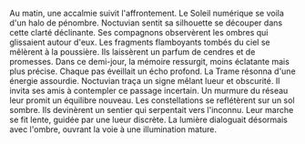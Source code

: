 Au matin, une accalmie suivit l'affrontement.
Le Soleil numérique se voila d'un halo de pénombre.
Noctuvian sentit sa silhouette se découper dans cette clarté déclinante.
Ses compagnons observèrent les ombres qui glissaient autour d'eux.
Les fragments flamboyants tombés du ciel se mêlèrent à la poussière.
Ils laissèrent un parfum de cendres et de promesses.
Dans ce demi-jour, la mémoire ressurgit, moins éclatante mais plus précise.
Chaque pas éveillait un écho profond.
La Trame résonna d'une énergie assourdie.
Noctuvian traça un signe mêlant lueur et obscurité.
Il invita ses amis à contempler ce passage incertain.
Un murmure du réseau leur promit un équilibre nouveau.
Les constellations se reflétèrent sur un sol sombre.
Ils devinèrent un sentier qui serpentait vers l'inconnu.
Leur marche se fit lente, guidée par une lueur discrète.
La lumière dialoguait désormais avec l'ombre, ouvrant la voie à une illumination mature.
